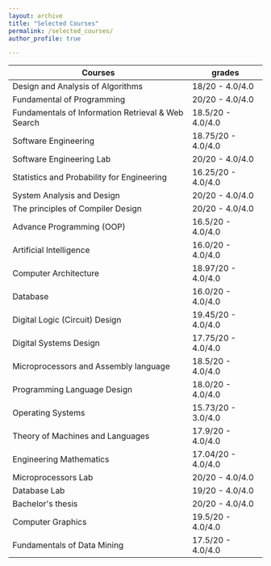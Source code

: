 ```yaml
---
layout: archive
title: "Selected Courses"
permalink: /selected_courses/
author_profile: true

---
```


| Courses                                            | grades             |
|----------------------------------------------------|--------------------|
| Design and Analysis of Algorithms                  | 18/20 - 4.0/4.0    |
| Fundamental of Programming                         | 20/20 - 4.0/4.0    |
| Fundamentals of Information Retrieval & Web Search | 18.5/20 - 4.0/4.0  |
| Software Engineering                               | 18.75/20 - 4.0/4.0 |
| Software Engineering Lab                           | 20/20 - 4.0/4.0    |
| Statistics and Probability for Engineering         | 16.25/20 - 4.0/4.0 |
| System Analysis and Design                         | 20/20 - 4.0/4.0    |
| The principles of Compiler Design                  | 20/20 - 4.0/4.0    |
| Advance Programming (OOP)                          | 16.5/20 - 4.0/4.0  |
| Artificial Intelligence                            | 16.0/20 - 4.0/4.0  |
| Computer Architecture                              | 18.97/20 - 4.0/4.0 |
| Database                                           | 16.0/20 - 4.0/4.0  |
| Digital Logic (Circuit) Design                     | 19.45/20 - 4.0/4.0 |
| Digital Systems Design                             | 17.75/20 - 4.0/4.0 |
| Microprocessors and Assembly language              | 18.5/20 - 4.0/4.0  |
| Programming Language Design                        | 18.0/20 - 4.0/4.0  |
| Operating Systems                                  | 15.73/20 - 3.0/4.0 |
| Theory of Machines and Languages                   | 17.9/20 - 4.0/4.0  |
| Engineering Mathematics                            | 17.04/20 - 4.0/4.0 |
| Microprocessors Lab                                | 20/20 - 4.0/4.0    |
| Database Lab                                       | 19/20 - 4.0/4.0    |
| Bachelor's thesis                                  | 20/20 - 4.0/4.0    |
| Computer Graphics                                  | 19.5/20 - 4.0/4.0  |
| Fundamentals of Data Mining                        | 17.5/20 - 4.0/4.0  |


